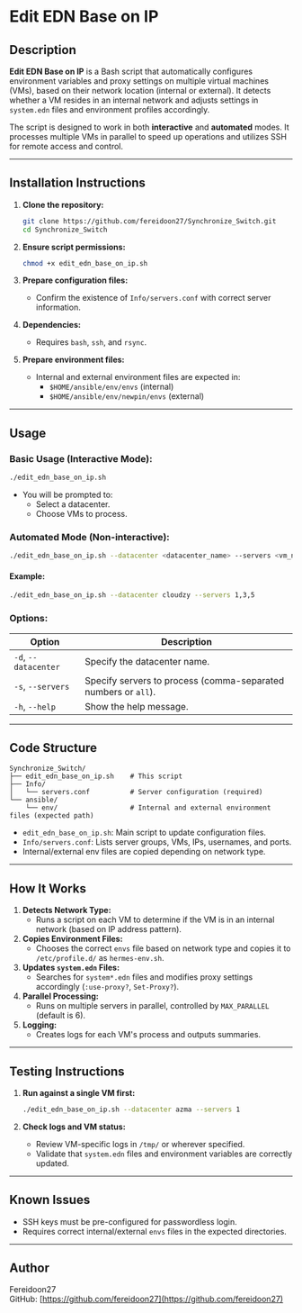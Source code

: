 # Edit EDN Base on IP

## Description

**Edit EDN Base on IP** is a Bash script that automatically configures environment variables and proxy settings on multiple virtual machines (VMs), based on their network location (internal or external). It detects whether a VM resides in an internal network and adjusts settings in `system.edn` files and environment profiles accordingly.

The script is designed to work in both **interactive** and **automated** modes. It processes multiple VMs in parallel to speed up operations and utilizes SSH for remote access and control.

---

## Installation Instructions

1. **Clone the repository:**

   ```bash
   git clone https://github.com/fereidoon27/Synchronize_Switch.git
   cd Synchronize_Switch
   ```

2. **Ensure script permissions:**

   ```bash
   chmod +x edit_edn_base_on_ip.sh
   ```

3. **Prepare configuration files:**
   - Confirm the existence of `Info/servers.conf` with correct server information.

4. **Dependencies:**
   - Requires `bash`, `ssh`, and `rsync`.

5. **Prepare environment files:**
   - Internal and external environment files are expected in:
     - `$HOME/ansible/env/envs` (internal)
     - `$HOME/ansible/env/newpin/envs` (external)

---

## Usage

### Basic Usage (Interactive Mode):

```bash
./edit_edn_base_on_ip.sh
```

- You will be prompted to:
  - Select a datacenter.
  - Choose VMs to process.

### Automated Mode (Non-interactive):

```bash
./edit_edn_base_on_ip.sh --datacenter <datacenter_name> --servers <vm_numbers>
```

#### Example:

```bash
./edit_edn_base_on_ip.sh --datacenter cloudzy --servers 1,3,5
```

### Options:
| Option                  | Description                                                      |
|-------------------------|------------------------------------------------------------------|
| `-d`, `--datacenter`    | Specify the datacenter name.                                    |
| `-s`, `--servers`       | Specify servers to process (comma-separated numbers or `all`).  |
| `-h`, `--help`          | Show the help message.                                          |

---

## Code Structure

```
Synchronize_Switch/
├── edit_edn_base_on_ip.sh    # This script
├── Info/
│   └── servers.conf          # Server configuration (required)
└── ansible/
    └── env/                  # Internal and external environment files (expected path)
```

- `edit_edn_base_on_ip.sh`: Main script to update configuration files.
- `Info/servers.conf`: Lists server groups, VMs, IPs, usernames, and ports.
- Internal/external env files are copied depending on network type.

---

## How It Works

1. **Detects Network Type:**
   - Runs a script on each VM to determine if the VM is in an internal network (based on IP address pattern).
2. **Copies Environment Files:**
   - Chooses the correct `envs` file based on network type and copies it to `/etc/profile.d/` as `hermes-env.sh`.
3. **Updates `system.edn` Files:**
   - Searches for `system*.edn` files and modifies proxy settings accordingly (`:use-proxy?`, `Set-Proxy?`).
4. **Parallel Processing:**
   - Runs on multiple servers in parallel, controlled by `MAX_PARALLEL` (default is 6).
5. **Logging:**
   - Creates logs for each VM's process and outputs summaries.

---

## Testing Instructions

1. **Run against a single VM first:**
   ```bash
   ./edit_edn_base_on_ip.sh --datacenter azma --servers 1
   ```

2. **Check logs and VM status:**
   - Review VM-specific logs in `/tmp/` or wherever specified.
   - Validate that `system.edn` files and environment variables are correctly updated.

---

## Known Issues

- SSH keys must be pre-configured for passwordless login.
- Requires correct internal/external `envs` files in the expected directories.

---

## Author

Fereidoon27  
GitHub: [https://github.com/fereidoon27](https://github.com/fereidoon27)

